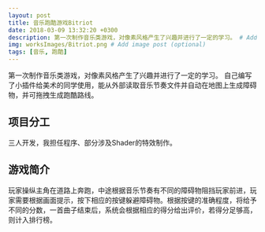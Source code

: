 ```yaml
---
layout: post
title: 音乐跑酷游戏Bitriot
date: 2018-03-09 13:32:20 +0300
description: 第一次制作音乐类游戏，对像素风格产生了兴趣并进行了一定的学习。 # Add post description (optional)
img: worksImages/Bitriot.png # Add image post (optional)
tags: [音乐, 跑酷]
---
```

第一次制作音乐类游戏，对像素风格产生了兴趣并进行了一定的学习。
自己编写了小插件给美术的同学使用，能从外部读取音乐节奏文件并自动在地图上生成障碍物，并可拖拽生成跑酷路线。
## 项目分工
三人开发，我担任程序、部分涉及Shader的特效制作。
## 游戏简介
玩家操纵主角在道路上奔跑，中途根据音乐节奏有不同的障碍物阻挡玩家前进，玩家需要根据画面提示，按下相应的按键躲避障碍物。根据按键的准确程度，将给予不同的分数，一首曲子结束后，系统会根据相应的得分给出评价，若得分足够高，则计入排行榜。



